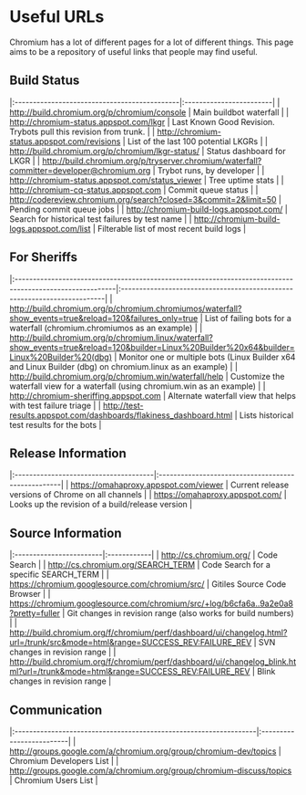 # Useful URLs

Chromium has a lot of different pages for a lot of different things.
This page aims to be a repository of useful links that people may find useful.

## Build Status

|:---------------------------------------------|:------------------------|
| http://build.chromium.org/p/chromium/console | Main buildbot waterfall |
| http://chromium-status.appspot.com/lkgr      | Last Known Good Revision. Trybots pull this revision from trunk. |
| http://chromium-status.appspot.com/revisions | List of the last 100 potential LKGRs |
| http://build.chromium.org/p/chromium/lkgr-status/ | Status dashboard for LKGR |
| http://build.chromium.org/p/tryserver.chromium/waterfall?committer=developer@chromium.org | Trybot runs, by developer |
| http://chromium-status.appspot.com/status_viewer | Tree uptime stats       |
| http://chromium-cq-status.appspot.com        | Commit queue status     |
| http://codereview.chromium.org/search?closed=3&commit=2&limit=50 | Pending commit queue jobs |
| http://chromium-build-logs.appspot.com/      | Search for historical test failures by test name |
| http://chromium-build-logs.appspot.com/list  | Filterable list of most recent build logs |

## For Sheriffs

|:---------------------------------------------------------------------------------------------------------|:-------------------------------------------------------------------------|
| http://build.chromium.org/p/chromium.chromiumos/waterfall?show_events=true&reload=120&failures_only=true | List of failing bots for a waterfall (chromium.chromiumos as an example) |
| http://build.chromium.org/p/chromium.linux/waterfall?show_events=true&reload=120&builder=Linux%20Builder%20x64&builder=Linux%20Builder%20(dbg) | Monitor one or multiple bots (Linux Builder x64 and Linux Builder (dbg) on chromium.linux as an example) |
| http://build.chromium.org/p/chromium.win/waterfall/help                                                  | Customize the waterfall view for a waterfall (using chromium.win as an example) |
| http://chromium-sheriffing.appspot.com                                                                   | Alternate waterfall view that helps with test failure triage             |
| http://test-results.appspot.com/dashboards/flakiness_dashboard.html                                      | Lists historical test results for the bots                               |

## Release Information

|:--------------------------------------|:---------------------------------------------------|
| https://omahaproxy.appspot.com/viewer | Current release versions of Chrome on all channels |
| https://omahaproxy.appspot.com/       | Looks up the revision of a build/release version   |

## Source Information

|:------------------------|:------------|
| http://cs.chromium.org/ | Code Search |
| http://cs.chromium.org/SEARCH_TERM | Code Search for a specific SEARCH\_TERM |
| https://chromium.googlesource.com/chromium/src/ | Gitiles Source Code Browser |
| https://chromium.googlesource.com/chromium/src/+log/b6cfa6a..9a2e0a8?pretty=fuller | Git changes in revision range (also works for build numbers) |
| http://build.chromium.org/f/chromium/perf/dashboard/ui/changelog.html?url=/trunk/src&mode=html&range=SUCCESS_REV:FAILURE_REV | SVN changes in revision range |
| http://build.chromium.org/f/chromium/perf/dashboard/ui/changelog_blink.html?url=/trunk&mode=html&range=SUCCESS_REV:FAILURE_REV | Blink changes in revision range |

## Communication

|:------------------------------------------------------------------|:-------------------------|
| http://groups.google.com/a/chromium.org/group/chromium-dev/topics | Chromium Developers List |
| http://groups.google.com/a/chromium.org/group/chromium-discuss/topics | Chromium Users List      |
